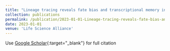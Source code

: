 ```yaml
---
title: "Lineage tracing reveals fate bias and transcriptional memory in human B cells"
collection: publications
permalink: /publication/2023-01-01-Lineage-tracing-reveals-fate-bias-and-transcriptional-memory-in-human-B-cells
date: 2023-01-01
venue: 'Life Science Alliance'
---
```

Use [Google Scholar](https://scholar.google.com/scholar?q=Lineage+tracing+reveals+fate+bias+and+transcriptional+memory+in+human+B+cells){:target="_blank"} for full citation

